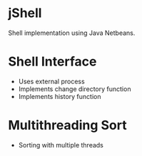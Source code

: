 # jShell
Shell implementation using Java Netbeans.

# Shell Interface
- Uses external process
- Implements change directory function
- Implements history function

# Multithreading Sort
- Sorting with multiple threads